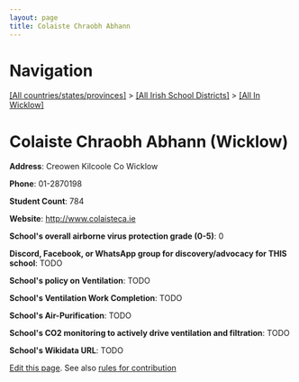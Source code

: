```yaml
---
layout: page
title: Colaiste Chraobh Abhann
---
```

# Navigation

[[All countries/states/provinces]](../../..) > [[All Irish School Districts]](../..) > [[All In Wicklow]](..)

# Colaiste Chraobh Abhann (Wicklow)

**Address**: Creowen Kilcoole Co Wicklow

**Phone**: 01-2870198

**Student Count**: 784

**Website**: <http://www.colaisteca.ie>

**School's overall airborne virus protection grade (0-5)**: 0

**Discord, Facebook, or WhatsApp group for discovery/advocacy for THIS school**: TODO

**School's policy on Ventilation**: TODO

**School's Ventilation Work Completion**: TODO

**School's Air-Purification**: TODO

**School's CO2 monitoring to actively drive ventilation and filtration**: TODO

**School's Wikidata URL**: TODO


[Edit this page](https://github.com/ventilate-schools/Ireland/edit/main/./Wicklow/Colaiste_Chraobh_Abhann.md). See also [rules for contribution](../../../contribution-rules/)